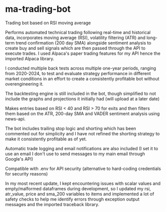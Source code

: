 # ma-trading-bot

Trading bot based on RSI moving average

Performs automated technical trading following real-time and historical data, incorporates moving average (RSI), volatility filtering (ATR) and long-term trend confirmation (200 day SMA) alongside sentiment analysis to create buy and sell signals which are then passed through the API to execute trades. I used Alpaca's paper trading features for my API hence the imported Alpaca library.

I conducted multiple back tests across multiple one-year periods, ranging from 2020-2024, to test and evaluate strategy performance in different market conditions in an effort to create a consistently profitable bot without overengineering it.

The backtesting engine is still included in the bot, though simplified to not include the graphs and projections it initially had (will upload at a later date)

Makes entries based on RSI < 40  and RSI > 70 for exits and then filters them based on the ATR, 200-day SMA and VADER sentiment analysis using news-api.

The bot includes trailing stop logic and shorting which has been commented out for simplicity and I have not refined the shorting strategy to make it consistently profitable as of yet.

Automatic trade logging and email notifications are also included (I set it to use an email I don't use to send messages to my main email through Google's API)

Compatible with .env for API security (alternative to hard-coding credentials for security reasons)

In my most recent update, I kept encountering issues with scalar values and empty/malformed dataframes during development, so I updated my rsi, atr_value, price and sma_200 variables to items and implemented a lot of safety checks to help me identify errors through exception output messages and the imported traceback library.
